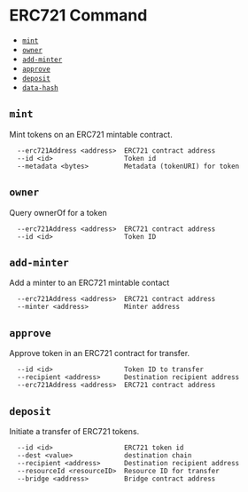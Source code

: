# ERC721 Command

- [`mint`](#mint)
- [`owner`](#owner)
- [`add-minter`](#add-minter)
- [`approve`](#approve)
- [`deposit`](#deposit)
- [`data-hash`](#data-hash)

## `mint`
Mint tokens on an ERC721 mintable contract.

```
  --erc721Address <address>  ERC721 contract address
  --id <id>                  Token id
  --metadata <bytes>         Metadata (tokenURI) for token
```

## `owner`
Query ownerOf for a token

```
  --erc721Address <address>  ERC721 contract address
  --id <id>                  Token ID
```

## `add-minter`
Add a minter to an ERC721 mintable contact

```
  --erc721Address <address>  ERC721 contract address
  --minter <address>         Minter address
```

## `approve`
Approve token in an ERC721 contract for transfer.

```
  --id <id>                  Token ID to transfer
  --recipient <address>      Destination recipient address
  --erc721Address <address>  ERC721 contract address
```

## `deposit`
Initiate a transfer of ERC721 tokens.

```
  --id <id>                  ERC721 token id
  --dest <value>             destination chain
  --recipient <address>      Destination recipient address
  --resourceId <resourceID>  Resource ID for transfer
  --bridge <address>         Bridge contract address
```